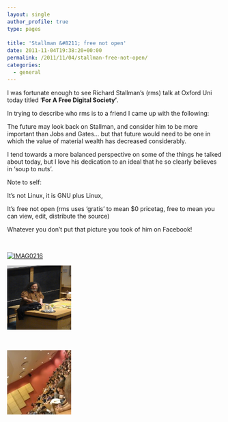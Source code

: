 ```yaml
---
layout: single
author_profile: true
type: pages

title: 'Stallman &#8211; free not open'
date: 2011-11-04T19:38:20+00:00
permalink: /2011/11/04/stallman-free-not-open/
categories:
  - general
---
```

I was fortunate enough to see Richard Stallman&#8217;s (rms) talk at Oxford Uni today titled &#8216;**For A Free Digital Society&#8217;**.

In trying to describe who rms is to a friend I came up with the following:

The future may look back on Stallman, and consider him to be more important than Jobs and Gates&#8230; but that future would need to be one in which the value of material wealth has decreased considerably.

I tend towards a more balanced perspective on some of the things he talked about today, but I love his dedication to an ideal that he so clearly believes in &#8216;soup to nuts&#8217;.

Note to self:

It&#8217;s not Linux, it is GNU plus Linux,

It&#8217;s free not open (rms uses &#8216;gratis&#8217; to mean $0 pricetag, free to mean you can view, edit, distribute the source)

Whatever you don&#8217;t put that picture you took of him on Facebook!

&nbsp;

<div id='gallery-1' class='gallery galleryid-272 gallery-columns-2 gallery-size-thumbnail'>
  <dl class='gallery-item'>
    <dt class='gallery-icon portrait'>
      <a href='http://allbs.co.uk/2011/11/04/stallman-free-not-open/imag0216/'><img width="150" height="150" src="/images/allbsuploads/2011/11/IMAG0216-150x150.jpg" class="attachment-thumbnail size-thumbnail" alt="IMAG0216" srcset="/images/allbsuploads/2011/11/IMAG0216-150x150.jpg 150w, /images/allbsuploads/2011/11/IMAG0216-682x1024-200x200.jpg 200w" sizes="(max-width: 150px) 100vw, 150px" /></a>
    </dt>
  </dl>

  <dl class='gallery-item'>
    <dt class='gallery-icon landscape'>
      <a href='http://allbs.co.uk/2011/11/04/stallman-free-not-open/imag0216-2/'><img width="150" height="150" src="/images/allbsuploads/2011/11/imag0216.jpg" class="attachment-thumbnail size-thumbnail" alt="imag0216" /></a>
    </dt>
  </dl>

  <br style="clear: both" />

  <dl class='gallery-item'>
    <dt class='gallery-icon portrait'>
      <a href='http://allbs.co.uk/2011/11/04/stallman-free-not-open/imag0213/'><img width="150" height="150" src="/images/allbsuploads/2011/11/IMAG0213-150x150.jpg" class="attachment-thumbnail size-thumbnail" alt="IMAG0213" /></a>
    </dt>
  </dl>

  <br style='clear: both' />
</div>
